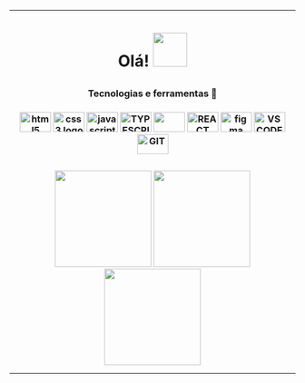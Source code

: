 <hr/>
<div display="flex" align="center" margin="500px">


<h1 align="center" font-size="300">Olá! <img src="https://media.tenor.com/PN7Bccnho5wAAAAj/penguin-hi.gif" height="60px"></h1>

</div>

 ##     

<div align="center">
  <div>      
    <h3>Tecnologias e ferramentas 🔧<h3>
  <img src="https://cdn.jsdelivr.net/gh/devicons/devicon/icons/html5/html5-original.svg" height="35" width="55" alt="html5 logo" title="HTML5"  />
  <img src="https://cdn.jsdelivr.net/gh/devicons/devicon/icons/css3/css3-original.svg"height="35" width="55" alt="css3 logo" title="CSS3" />
     <img src="https://cdn.jsdelivr.net/gh/devicons/devicon/icons/javascript/javascript-original.svg" height="35" width="55" alt="javascript logo"  >
      <img src="https://cdn.jsdelivr.net/gh/devicons/devicon/icons/typescript/typescript-original.svg" height="35" width="55" title="TYPESCRIPT">
     <img src="https://cdn.jsdelivr.net/gh/devicons/devicon/icons/ruby/ruby-original.svg" height="35" width="55" />
    <img src="https://cdn.jsdelivr.net/gh/devicons/devicon/icons/react/react-original.svg" height="35" width="55" title="REACT NATIVE">
   <img src="https://cdn.jsdelivr.net/gh/devicons/devicon/icons/figma/figma-original.svg" height="35" width="55" alt="figma logo"  title="FIGMA"/>
  <img src="https://cdn.jsdelivr.net/gh/devicons/devicon/icons/vscode/vscode-original.svg" height="35" width="55" a title="VSCODE" />
     <img src="https://cdn.jsdelivr.net/gh/devicons/devicon/icons/git/git-original.svg" height="35" width="55" a title="GIT"/>
  </div>

 ## 
 <img height="170cm" src="http://github-profile-summary-cards.vercel.app/api/cards/most-commit-language?username=mareanx&theme=github_dark"/>
 <img height="170cm" src="http://github-profile-summary-cards.vercel.app/api/cards/stats?username=mareanx&theme=github_dark"/>
<br>
 
<img height="170cm" src="http://github-profile-summary-cards.vercel.app/api/cards/profile-details?username=mareanx&theme=github_dark"/>
<hr/>    



